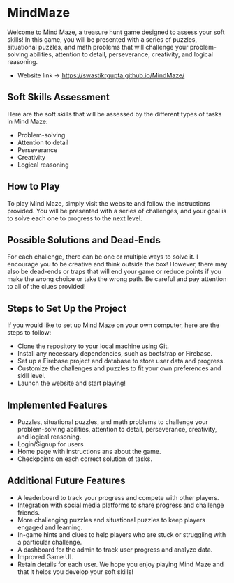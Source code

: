 # MindMaze
Welcome to Mind Maze, a treasure hunt game designed to assess your soft skills! In this game, you will be presented with a series of puzzles, situational puzzles, and math problems that will challenge your problem-solving abilities, attention to detail, perseverance, creativity, and logical reasoning.
- Website link -> https://swastikrgupta.github.io/MindMaze/

## Soft Skills Assessment
Here are the soft skills that will be assessed by the different types of tasks in Mind Maze:

- Problem-solving
- Attention to detail
- Perseverance
- Creativity
- Logical reasoning

## How to Play
To play Mind Maze, simply visit the website and follow the instructions provided. You will be presented with a series of challenges, and your goal is to solve each one to progress to the next level.

## Possible Solutions and Dead-Ends
For each challenge, there can be one or multiple ways to solve it. I encourage you to be creative and think outside the box! However, there may also be dead-ends or traps that will end your game or reduce points if you make the wrong choice or take the wrong path. Be careful and pay attention to all of the clues provided!

## Steps to Set Up the Project
If you would like to set up Mind Maze on your own computer, here are the steps to follow:

- Clone the repository to your local machine using Git.
- Install any necessary dependencies, such as bootstrap or Firebase.
- Set up a Firebase project and database to store user data and progress.
- Customize the challenges and puzzles to fit your own preferences and skill level.
- Launch the website and start playing!

## Implemented Features
- Puzzles, situational puzzles, and math problems to challenge your problem-solving abilities, attention to detail, perseverance, creativity, and logical reasoning.
- Login/Signup for users
- Home page with instructions ans about the game.
- Checkpoints on each correct solution of tasks.


## Additional Future Features
- A leaderboard to track your progress and compete with other players.
- Integration with social media platforms to share progress and challenge friends.
- More challenging puzzles and situational puzzles to keep players engaged and learning.
- In-game hints and clues to help players who are stuck or struggling with a particular challenge.
- A dashboard for the admin to track user progress and analyze data.
- Improved Game UI.
- Retain details for each user.
We hope you enjoy playing Mind Maze and that it helps you develop your soft skills!

